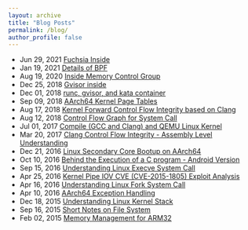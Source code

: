 ```yaml
---
layout: archive
title: "Blog Posts"
permalink: /blog/
author_profile: false
---
```


* Jun 29, 2021	[Fuchsia Inside](/posts/2021-06-29-fuchsia)
* Jan 19, 2021	[Details of BPF](/posts/2021-01-19-bpf)
* Aug 19, 2020	[Inside Memory Control Group](/posts/2020-08-19-memcg.md)
* Dec 25, 2018	[Gvisor inside](/posts/2018-12-25-gvisor-inside.md)
* Dec 01, 2018  [runc, gvisor, and kata container](/posts/2018-12-01-sectainer.md)
* Sep 09, 2018	[AArch64 Kernel Page Tables](/posts/2018-09-09-page-table.md)
* Aug 17, 2018	[Kernel Forward Control Flow Integrity based on Clang](/posts/2018-08-17-kernel-cfi.md)
* Aug 12, 2018	[Control Flow Graph for System Call](/posts/2018-08-12-syscall.md)
* Jul 01, 2017	[Compile (GCC and Clang) and QEMU Linux Kernel](/posts/2017-07-01-kernel-qemu.md)
* Mar 20, 2017	[Clang Control Flow Integrity - Assembly Level Understanding](/posts/2017-03-20-clang-cfi.md)
* Dec 21, 2016	[Linux Secondary Core Bootup on AArch64](/posts/2016-12-21-secondary-bootup.md)
* Oct 10, 2016	[Behind the Execution of a C program - Android Version](/posts/2016-10-10-c-startup.md)
* Sep 15, 2016	[Understanding Linux Execve System Call](/posts/2016-09-15-kernel-execve.md)
* Apr 25, 2016	[Kernel Pipe IOV CVE (CVE-2015-1805) Exploit Analysis](/posts/2016-04-25-1805-cve.md)
* Apr 16, 2016	[Understanding Linux Fork System Call](/posts/2016-04-16-kernel-fork.md)
* Apr 10, 2016	[AArch64 Exception Handling](/posts/2016-04-10-aarch64-exception.md)
* Dec 18, 2015	[Understanding Linux Kernel Stack](/posts/2015-12-18-kernel-stack.md)
* Sep 16, 2015	[Short Notes on File System](/posts/2015-09-16-file-system.md)
* Feb 02, 2015	[Memory Management for ARM32](/posts/2015-02-02-arm32-mm.md)
